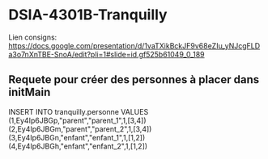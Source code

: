 # DSIA-4301B-Tranquilly

Lien consigns: https://docs.google.com/presentation/d/1vaTXikBckJF9v68eZIu_yNJcgFLDa3o7nXnTBE-SnoA/edit?pli=1#slide=id.gf525b61049_0_189



## Requete pour créer des personnes à placer dans initMain

INSERT INTO tranquilly.personne VALUES 
(1,Ey4Ip6JBGp,"parent","parent_1",1,[3,4])
(2,Ey4Ip6JBGm,"parent","parent_2",1,[3,4])
(3,Ey4Ip6JBGn,"enfant","enfant_1",1,[1,2])
(4,Ey4Ip6JBGh,"enfant","enfant_2",1,[1,2])
